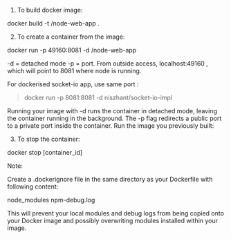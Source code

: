 1) To build docker image:

docker build -t <your username>/node-web-app .

2) To create a container from the image:

docker run -p 49160:8081 -d <your username>/node-web-app

-d = detached mode
-p = port. From outside access, localhost:49160 , which will point to 8081 where node is running.

For dockerised socket-io app, use same port :

> docker run -p 8081:8081 -d niszhant/socket-io-impl


Running your image with -d runs the container in detached mode, leaving the container running in the background. The -p flag redirects a public port to a private port inside the container. Run the image you previously built:

3) To stop the container:

docker stop [container_id]

Note:

Create a .dockerignore file in the same directory as your Dockerfile with following content:

node_modules
npm-debug.log

This will prevent your local modules and debug logs from being copied onto your Docker image and possibly overwriting modules installed within your image.